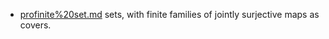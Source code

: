 - [profinite%20set.md](profinite%20set.md) sets, with finite families of jointly surjective maps as covers.